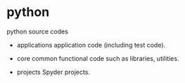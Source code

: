 # python
python source codes

* applications
application code (including test code).

* core
common functional code such as libraries, utilities.

* projects
Spyder projects.
